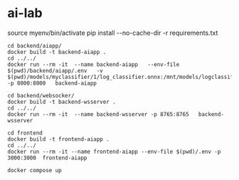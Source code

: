 # ai-lab


source myenv/bin/activate
pip install --no-cache-dir -r requirements.txt



```
cd backend/aiapp/
docker build -t backend-aiapp .
cd ../../
docker run --rm -it  --name backend-aiapp   --env-file $(pwd)/backend/aiapp/.env   -v $(pwd)/models/myclassifier/1/log_classifier.onnx:/mnt/models/logclassifier/1/model.onnx   -p 8000:8000   backend-aiapp
```


```
cd backend/websocker/
docker build -t backend-wsserver .
cd ../../
docker run --rm -it  --name backend-wsserver -p 8765:8765   backend-wsserver
```

```
cd frontend
docker build -t frontend-aiapp .
cd ../../
docker run --rm -it --name frontend-aiapp --env-file $(pwd)/.env -p 3000:3000  frontend-aiapp
```

```
docker compose up
```
